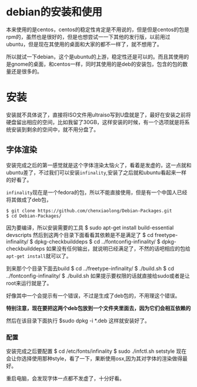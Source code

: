 debian的安装和使用
===

本来使用的是centos，centos的稳定性肯定是不用说的，但是但是centos的包是rpm的，虽然也是很好的，但是也想尝试一一下其他的发行版，以前用过ubuntu，但是现在其使用的桌面和大家的都不一样了，就不想用了。

所以就试一下debian，这个是ubuntu的上游，稳定性还是可以的。而且其使用的是gnome的桌面，和centos一样，同时其使用的是deb的安装包，包含的包的数量还是很多的。

# 安装
安装就不具体说了，直接将ISO文件用ultraiso写到U盘就是了，最好在安装之前将硬盘留出相应的空间，比如我留了30GB，这样安装的时候，有一个选项就是将系统安装到剩余的空间中，就不用分盘了。

## 字体渲染
安装完成之后的第一感觉就是这个字体渲染太恼火了，看着是发虚的，这一点就和ubuntu差了，不过我们可以安装`infinality`,安装了之后就和ubuntu看起来一样的好看了。

`infinality`现在是一个fedora的包，所以不能直接使用，但是有一个中国人已经将其做成了deb包，


	$ git clone https://github.com/chenxiaolong/Debian-Packages.git
	$ cd Debian-Packages/

因为要编译，所以安装需要的工具
	$ sudo apt-get install build-essential devscripts
然后到这两个目录下面看看其依赖是不是满足了
	$ cd freetype-infinality/
	$ dpkg-checkbuilddeps
	$ cd ../fontconfig-infinality/
	$ dpkg-checkbuilddeps
如果没有任何输出，就说明已经满足了，不然的话吧相应的包给`apt-get install`就可以了。

到来那个个目录下面去build
	$ cd ../freetype-infinality/
	$ ./build.sh
	$ cd ../fontconfig-infinality/
	$ ./build.sh
如果提示要权限的话就直接给sudo或者是让root来运行就是了。

好像其中一个会提示有一个错误，不过是生成了deb包的，不用理这个错误。

**特别注意，现在要把这两个deb包放到一个文件夹里面去，因为它们会相互依赖的**

然后在该目录下面执行
	$sudo dpkg -i *.deb
这样就安装好了。

### 配置
安装完成之后要配置
	$ cd /etc/fonts/infinality
	$ sudo ./infctl.sh setstyle 
现在会让你选择使用那种style，看了一下，果断使用osx,因为其对字体的渲染做得最好。

重启电脑，会发现字体一点都不发虚了，十分好看。
